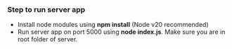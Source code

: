 <h3>Step to run server app</h3>

<ul>
  <li>Install node modules using <b>npm install</b> (Node v20 recommended)</li>
  <li>Run server app on port 5000 using <b>node index.js</b>. Make sure you are in root folder of server.</li>
</ul>